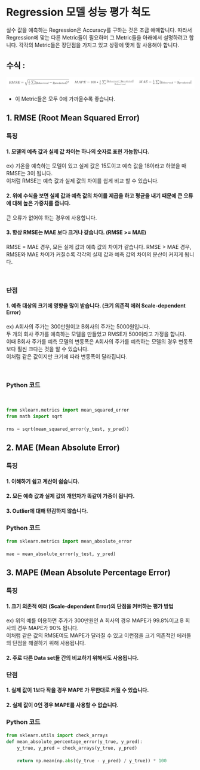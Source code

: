 
# Regression 모델 성능 평가 척도

실수 값을 예측하는 Regression은 Accuracy를 구하는 것은 조금 애매합니다. 따라서 Regression에 맞는 다른 Metric들이 필요하며 그 Metric들을 아래에서 설명하려고 합니다. 각각의 Metric들은 장단점을 가지고 있고 상황에 맞게 잘 사용해야 합니다.

## 수식 :
![title](image/RegressionMetrics.PNG)

- 이 Metric들은 모두 0에 가까울수록 좋습니다.


## 1. RMSE (Root Mean Squared Error)

### 특징
#### 1. 모델의 예측 값과 실제 값 차이는 하나의 숫자로 표현 가능합니다. <br />

ex) 기온을 예측하는 모델이 있고 실제 값은 15도이고 예측 값을 18이라고 하였을 때 RMSE는 3이 됩니다. <br />
이처럼 RMSE는 예측 값과 실제 값의 차이를 쉽게 비교 할 수 있습니다.

#### 2. 위에 수식을 보면 실제 값과 예측 값의 차이를 제곱을 하고 평균을 내기 때문에 큰 오류에 대해 높은 가중치를 줍니다.

큰 오류가 없어야 하는 경우에 사용합니다.

#### 3. 항상 RMSE는 MAE 보다 크거나 같습니다. (RMSE >= MAE)
RMSE = MAE 경우, 모든 실제 값과 예측 값의 차이가 같습니다.
RMSE > MAE 경우, RMSE와 MAE 차이가 커질수록 각각의 실제 값과 예측 값의 차이의 분산이 커지게 됩니다.

<br />

### 단점
#### 1. 예측 대상의 크기에 영향을 많이 받습니다. (크기 의존적 에러 Scale-dependent Error) <br />

ex) A회사의 주가는 300만원이고 B회사의 주가는 5000원입니다. <br />
두 개의 회사 주가를 예측하는 모델을 만들었고 RMSE가 500이라고 가정을 합니다. <br />
이때 B회사 주가를 예측 모델의 변동폭은 A회사의 주가를 예측하는 모델의 경우 변동폭보다 훨씬 크다는 것을 알 수 있습니다. <br />
이처럼 같은 값이지만 크기에 따라 변동폭이 달라집니다.

<br />

### Python 코드

<br />

```python
from sklearn.metrics import mean_squared_error
from math import sqrt

rms = sqrt(mean_squared_error(y_test, y_pred))
```


## 2. MAE (Mean Absolute Error)
### 특징
#### 1. 이해하기 쉽고 계산이 쉽습니다.

#### 2. 모든 예측 값과 실제 값의 개인차가 똑같이 가중이 됩니다.

#### 3. Outlier에 대해 민감하지 않습니다.

### Python 코드

```python
from sklearn.metrics import mean_absolute_error

mae = mean_absolute_error(y_test, y_pred)
```


## 3. MAPE (Mean Absolute Percentage Error)

### 특징
#### 1. 크기 의존적 에러 (Scale-dependent Error)의 단점을 커버하는 평가 방법
ex) 위의 예를 이용하면 주가가 300만원인 A 회사의 경우 MAPE가 99.8%이고 B 회사의 경우 MAPE가 90% 됩니다. <br />
이처럼 같은 값의 RMSE여도 MAPE가 달라질 수 있고 이런점을 크기 의존적인 에러들의 단점을 해결하기 위해 사용됩니다.

#### 2. 주로 다른 Data set들 간의 비교하기 위해서도 사용됩니다.

### 단점
#### 1. 실제 값이 1보다 작을 경우  MAPE 가 무한대로 커질 수 있습니다.

#### 2. 실제 값이 0인 경우 MAPE를 사용할 수 없습니다.

### Python 코드

```python
from sklearn.utils import check_arrays
def mean_absolute_percentage_error(y_true, y_pred): 
    y_true, y_pred = check_arrays(y_true, y_pred)

    return np.mean(np.abs((y_true - y_pred) / y_true)) * 100
```



